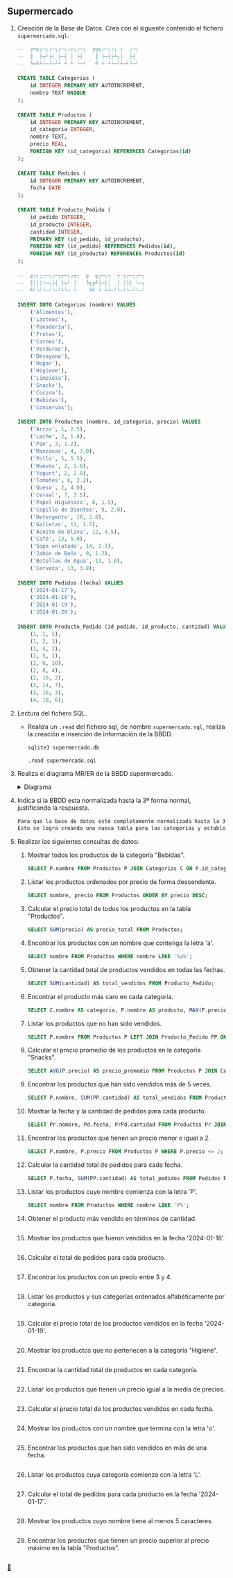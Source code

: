## Supermercado

1. Creación de la Base de Datos.
    Crea con el siguente contenido el fichero `supermercado.sql`.

    ```sql
    --  ╔═╗┬─┐┌─┐┌─┐┌┬┐┌─┐  ╔╦╗┌─┐┌┐ ┬  ┌─┐
    --  ║  ├┬┘├┤ ├─┤ │ ├┤    ║ ├─┤├┴┐│  ├┤ 
    --  ╚═╝┴└─└─┘┴ ┴ ┴ └─┘   ╩ ┴ ┴└─┘┴─┘└─┘

    CREATE TABLE Categorias (
        id INTEGER PRIMARY KEY AUTOINCREMENT,
        nombre TEXT UNIQUE
    );

    CREATE TABLE Productos (
        id INTEGER PRIMARY KEY AUTOINCREMENT,
        id_categoria INTEGER,
        nombre TEXT,
        precio REAL,
        FOREIGN KEY (id_categoria) REFERENCES Categorias(id)
    );

    CREATE TABLE Pedidos (
        id INTEGER PRIMARY KEY AUTOINCREMENT,
        fecha DATE
    );

    CREATE TABLE Producto_Pedido (
        id_pedido INTEGER,
        id_producto INTEGER,
        cantidad INTEGER,
        PRIMARY KEY (id_pedido, id_producto),
        FOREIGN KEY (id_pedido) REFERENCES Pedidos(id),
        FOREIGN KEY (id_producto) REFERENCES Productos(id)
    );

    --  ╦┌┐┌┌─┐┌─┐┬─┐┌┬┐  ╦  ╦┌─┐┬  ┬ ┬┌─┐┌─┐
    --  ║│││└─┐├┤ ├┬┘ │   ╚╗╔╝├─┤│  │ │├┤ └─┐
    --  ╩┘└┘└─┘└─┘┴└─ ┴    ╚╝ ┴ ┴┴─┘└─┘└─┘└─┘

    INSERT INTO Categorias (nombre) VALUES 
        ('Alimentos'),
        ('Lácteos'),
        ('Panadería'),
        ('Frutas'),
        ('Carnes'),
        ('Verduras'),
        ('Desayuno'),
        ('Hogar'),
        ('Higiene'),
        ('Limpieza'),
        ('Snacks'),
        ('Cocina'),
        ('Bebidas'),
        ('Conservas');

    INSERT INTO Productos (nombre, id_categoria, precio) VALUES 
        ('Arroz', 1, 2.5),
        ('Leche', 2, 1.8),
        ('Pan', 3, 1.2),
        ('Manzanas', 4, 3.0),
        ('Pollo', 5, 5.5),
        ('Huevos', 2, 1.0),
        ('Yogurt', 2, 2.0),
        ('Tomates', 6, 2.2),
        ('Queso', 2, 4.0),
        ('Cereal', 7, 3.5),
        ('Papel Higiénico', 8, 1.5),
        ('Cepillo de Dientes', 9, 2.0),
        ('Detergente', 10, 2.8),
        ('Galletas', 11, 1.7),
        ('Aceite de Oliva', 12, 4.5),
        ('Café', 13, 5.0),
        ('Sopa enlatada', 14, 2.3),
        ('Jabón de Baño', 9, 1.2),
        ('Botellas de Agua', 13, 1.0),
        ('Cerveza', 13, 3.8);

    INSERT INTO Pedidos (fecha) VALUES 
        ('2024-01-17'),
        ('2024-01-18'),
        ('2024-01-19'),
        ('2024-01-20');

    INSERT INTO Producto_Pedido (id_pedido, id_producto, cantidad) VALUES 
        (1, 1, 5),
        (1, 2, 3),
        (1, 4, 2),
        (1, 5, 1),
        (2, 6, 10),
        (2, 8, 4),
        (2, 10, 2),
        (3, 14, 7),
        (3, 16, 3),
        (4, 18, 6);
    ```
2. Lectura del fichero SQL.
    * Realiza un `.read` del fichero sql, de nombre `supermercado.sql`, realiza la creación e inserción de información de la BBDD.

        ```shell
        sqlite3 supermercado.db
        ```

        ```sqlite3
        .read supermercado.sql
        ```
3. Realiza el diagrama MR/ER de la BBDD supermercado.
    <details>
    <summary>Diagrama</summary>
    <img src="https://raw.githubusercontent.com/FJrodafo/University/main/DAW/BAE/T12_Supermercado/Assets/Supermercado.drawio.svg">
    </details>
4. Indica si la BBDD esta normalizada hasta la 3ª forma normal, justificando la respuesta.

    ```txt
    Para que la base de datos esté completamente normalizada hasta la 3ª Forma Normal (3FN), es necesario eliminar la redundancia en la columna categoria de la tabla "Productos".
    Esto se logra creando una nueva tabla para las categorías y estableciendo una relación entre ambas tablas.
    ```
5. Realizar las siguientes consultas de datos:
    1. Mostrar todos los productos de la categoría "Bebidas".

        ```sql
        SELECT P.nombre FROM Productos P JOIN Categorias C ON P.id_categoria = C.id WHERE C.nombre = 'Bebidas';
        ```
    2. Listar los productos ordenados por precio de forma descendente.

        ```sql
        SELECT nombre, precio FROM Productos ORDER BY precio DESC;
        ```
    3. Calcular el precio total de todos los productos en la tabla "Productos".

        ```sql
        SELECT SUM(precio) AS precio_total FROM Productos;
        ```
    4. Encontrar los productos con un nombre que contenga la letra 'a'.

        ```sql
        SELECT nombre FROM Productos WHERE nombre LIKE '%a%';
        ```
    5. Obtener la cantidad total de productos vendidos en todas las fechas.

        ```sql
        SELECT SUM(cantidad) AS total_vendidos FROM Producto_Pedido;
        ```
    6. Encontrar el producto más caro en cada categoría.

        ```sql
        SELECT C.nombre AS categoria, P.nombre AS producto, MAX(P.precio) AS precio FROM Productos P JOIN Categorias C ON P.id_categoria = C.id GROUP BY C.id;
        ```
    7. Listar los productos que no han sido vendidos.

        ```sql
        SELECT P.nombre FROM Productos P LEFT JOIN Producto_Pedido PP ON P.id = PP.id_producto WHERE PP.id_producto IS NULL;
        ```
    8. Calcular el precio promedio de los productos en la categoría "Snacks".

        ```sql
        SELECT AVG(P.precio) AS precio_promedio FROM Productos P JOIN Categorias C ON P.id_categoria = C.id WHERE C.nombre = 'Snacks';
        ```
    9. Encontrar los productos que han sido vendidos más de 5 veces.

        ```sql
        SELECT P.nombre, SUM(PP.cantidad) AS total_vendidos FROM Productos P JOIN Producto_Pedido PP ON P.id = PP.id_producto GROUP BY P.id HAVING total_vendidos > 5;
        ```
    10. Mostrar la fecha y la cantidad de pedidos para cada producto.

        ```sql
        SELECT Pr.nombre, Pd.fecha, PrPd.cantidad FROM Productos Pr JOIN Producto_Pedido PrPd ON Pr.id = PrPd.id_producto JOIN Pedidos Pd ON PrPd.id_pedido = Pd.id ORDER BY Pd.fecha ASC;
        ```
    11. Encontrar los productos que tienen un precio menor o igual a 2.

        ```sql
        SELECT P.nombre, P.precio FROM Productos P WHERE P.precio <= 2;
        ```
    12. Calcular la cantidad total de pedidos para cada fecha.

        ```sql
        SELECT P.fecha, SUM(PP.cantidad) AS total_pedidos FROM Pedidos P JOIN Producto_Pedido PP ON PP.id_pedido = P.id GROUP BY P.fecha;
        ```
    13. Listar los productos cuyo nombre comienza con la letra 'P'.

        ```sql
        SELECT nombre FROM Productos WHERE nombre LIKE 'P%';
        ```
    14. Obtener el producto más vendido en términos de cantidad.

        ```sql
        
        ```
    15. Mostrar los productos que fueron vendidos en la fecha '2024-01-18'.

        ```sql
        
        ```
    16. Calcular el total de pedidos para cada producto.

        ```sql
        
        ```
    17. Encontrar los productos con un precio entre 3 y 4.

        ```sql
        
        ```
    18. Listar los productos y sus categorías ordenados alfabéticamente por categoría.

        ```sql
        
        ```
    19. Calcular el precio total de los productos vendidos en la fecha '2024-01-19'.

        ```sql
        
        ```
    20. Mostrar los productos que no pertenecen a la categoría "Higiene".

        ```sql
        
        ```
    21. Encontrar la cantidad total de productos en cada categoría.

        ```sql
        
        ```
    22. Listar los productos que tienen un precio igual a la media de precios.

        ```sql
        
        ```
    23. Calcular el precio total de los productos vendidos en cada fecha.

        ```sql
        
        ```
    24. Mostrar los productos con un nombre que termina con la letra 'o'.

        ```sql
        
        ```
    25. Encontrar los productos que han sido vendidos en más de una fecha.

        ```sql
        
        ```
    26. Listar los productos cuya categoría comienza con la letra 'L'.

        ```sql
        
        ```
    27. Calcular el total de pedidos para cada producto en la fecha '2024-01-17'.

        ```sql
        
        ```
    28. Mostrar los productos cuyo nombre tiene al menos 5 caracteres.

        ```sql
        
        ```
    29. Encontrar los productos que tienen un precio superior al precio máximo en la tabla "Productos".

        ```sql
        
        ```

<link rel="stylesheet" href="./../../../README.css">
<a class="scrollup" href="#top">&#x1F53C</a>